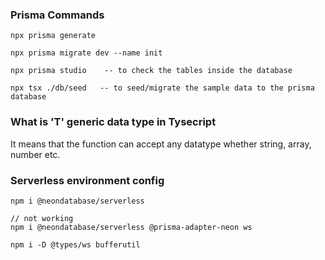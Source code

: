 
### Prisma Commands
````
npx prisma generate

npx prisma migrate dev --name init

npx prisma studio    -- to check the tables inside the database

npx tsx ./db/seed   -- to seed/migrate the sample data to the prisma database
````


### What is 'T' generic data type in Tysecript
It means that the function can accept any datatype whether string, array, number etc.


### Serverless environment config
````
npm i @neondatabase/serverless 

// not working 
npm i @neondatabase/serverless @prisma-adapter-neon ws

npm i -D @types/ws bufferutil
````